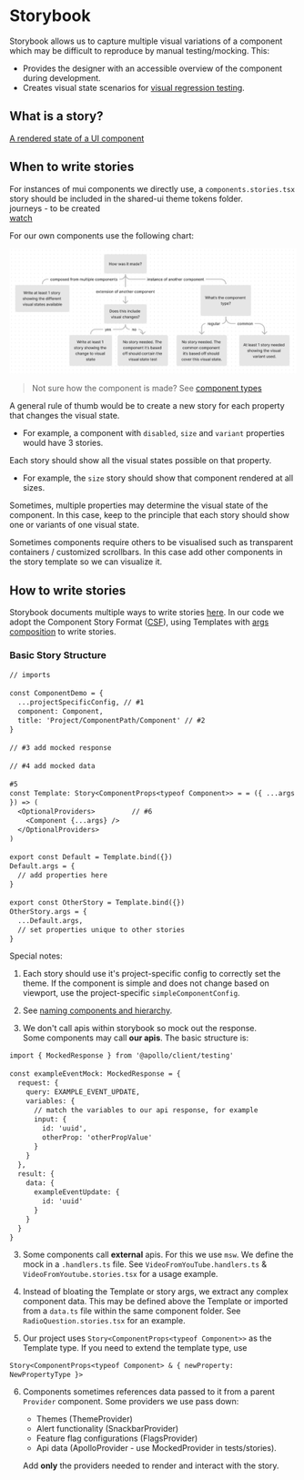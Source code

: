 # Storybook

Storybook allows us to capture multiple visual variations of a component which may be difficult to reproduce by manual testing/mocking. This:

- Provides the designer with an accessible overview of the component during development.
- Creates visual state scenarios for [visual regression testing](../visual-testing).

## What is a story?

[A rendered state of a UI component](https://storybook.js.org/docs/react/get-started/whats-a-story)

## When to write stories

For instances of mui components we directly use, a `components.stories.tsx` story should be included in the shared-ui theme tokens folder. <br/>
journeys - to be created <br/>
[watch](https://storybook.core.jesusfilm.org/?path=/story/website-theme--components)

For our own components use the following chart:

![When to write stories](./when-to-write-stories.png)

> Not sure how the component is made? See [component types](#component-types)

A general rule of thumb would be to create a new story for each property that changes the visual state.

- For example, a component with `disabled`, `size` and `variant` properties would have 3 stories.

Each story should show all the visual states possible on that property.

- For example, the `size` story should show that component rendered at all sizes.

Sometimes, multiple properties may determine the visual state of the component. In this case, keep to the principle that each story should show one or variants of one visual state.

Sometimes components require others to be visualised such as transparent containers / customized scrollbars. In this case add other components in the story template so we can visualize it.

## How to write stories

Storybook documents multiple ways to write stories [here](https://storybook.js.org/docs/react/writing-stories/introduction). In our code we adopt the Component Story Format ([CSF](https://storybook.js.org/docs/react/writing-stories/introduction#component-story-format)), using Templates with [args composition](https://storybook.js.org/docs/react/writing-stories/introduction#using-args) to write stories.

### Basic Story Structure

```
// imports

const ComponentDemo = {
  ...projectSpecificConfig, // #1
  component: Component,
  title: 'Project/ComponentPath/Component' // #2
}

// #3 add mocked response

// #4 add mocked data

#5
const Template: Story<ComponentProps<typeof Component>> = = ({ ...args }) => (
  <OptionalProviders>         // #6
    <Component {...args} />
  </OptionalProviders>
)

export const Default = Template.bind({})
Default.args = {
  // add properties here
}

export const OtherStory = Template.bind({})
OtherStory.args = {
  ...Default.args,
  // set properties unique to other stories
}

```

Special notes:

1. Each story should use it's project-specific config to correctly set the theme. If the component is simple and does not change based on viewport, use the project-specific `simpleComponentConfig`.

2. See [naming components and hierarchy](https://storybook.js.org/docs/react/writing-stories/naming-components-and-hierarchy).

3. We don't call apis within storybook so mock out the response. <br/>Some components may call **our apis**. The basic structure is:

```
import { MockedResponse } from '@apollo/client/testing'

const exampleEventMock: MockedResponse = {
  request: {
    query: EXAMPLE_EVENT_UPDATE,
    variables: {
      // match the variables to our api response, for example
      input: {
        id: 'uuid',
        otherProp: 'otherPropValue'
      }
    }
  },
  result: {
    data: {
      exampleEventUpdate: {
        id: 'uuid'
      }
    }
  }
}
```

3. Some components call **external** apis. For this we use `msw`. We define the mock in a `.handlers.ts` file. See `VideoFromYouTube.handlers.ts` & `VideoFromYoutube.stories.tsx` for a usage example.

4. Instead of bloating the Template or story args, we extract any complex component data. This may be defined above the Template or imported from a `data.ts` file within the same component folder. See `RadioQuestion.stories.tsx` for an example.

5. Our project uses `Story<ComponentProps<typeof Component>>` as the Template type. If you need to extend the template type, use

```
Story<ComponentProps<typeof Component> & { newProperty: NewPropertyType }>
```

6.  Components sometimes references data passed to it from a parent `Provider` component. Some providers we use pass down:

    - Themes (ThemeProvider)
    - Alert functionality (SnackbarProvider)
    - Feature flag configurations (FlagsProvider)
    - Api data (ApolloProvider - use MockedProvider in tests/stories). <br/>

    Add **only** the providers needed to render and interact with the story.
